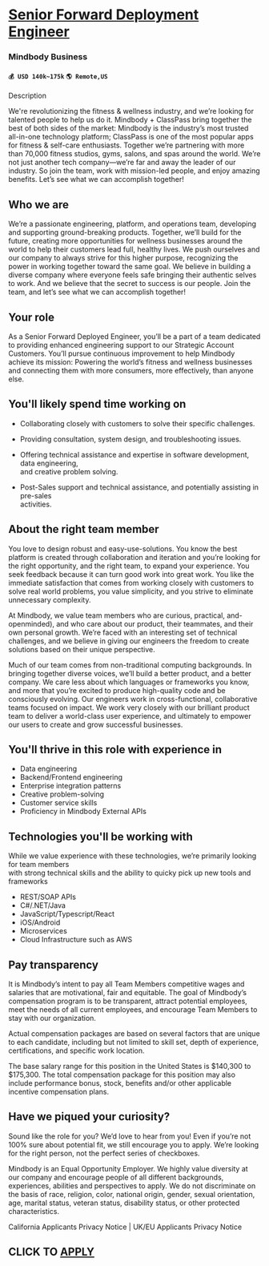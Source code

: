 # [Senior Forward Deployment Engineer](https://www.remotewlb.com/apply/senior-forward-deployment-engineer)  
### Mindbody Business  
#### `💰 USD 140k~175k` `🌎 Remote,US`  

Description

We're revolutionizing the fitness & wellness industry, and we’re looking for talented people to help us do it. Mindbody + ClassPass bring together the best of both sides of the market: Mindbody is the industry’s most trusted all-in-one technology platform; ClassPass is one of the most popular apps for fitness & self-care enthusiasts. Together we’re partnering with more than 70,000 fitness studios, gyms, salons, and spas around the world. We’re not just another tech company—we’re far and away the leader of our industry. So join the team, work with mission-led people, and enjoy amazing benefits. Let’s see what we can accomplish together!

## **Who we are**

We’re a passionate engineering, platform, and operations team, developing and supporting ground-breaking products. Together, we’ll build for the future, creating more opportunities for wellness businesses around the world to help their customers lead full, healthy lives. We push ourselves and our company to always strive for this higher purpose, recognizing the power in working together toward the same goal. We believe in building a diverse company where everyone feels safe bringing their authentic selves to work. And we believe that the secret to success is our people. Join the team, and let’s see what we can accomplish together!

## **Your role**

As a Senior Forward Deployed Engineer, you’ll be a part of a team dedicated to providing enhanced engineering support to our Strategic Account Customers. You’ll pursue continuous improvement to help Mindbody achieve its mission: Powering the world’s fitness and wellness businesses and connecting them with more consumers, more effectively, than anyone else.

## **You'll likely spend time working on**

  * Collaborating closely with customers to solve their specific challenges.
  * Providing consultation, system design, and troubleshooting issues.
  * Offering technical assistance and expertise in software development, data engineering,   
and creative problem solving.

  * Post-Sales support and technical assistance, and potentially assisting in pre-sales   
activities.

## **About the right team member**

You love to design robust and easy-use-solutions. You know the best platform is created through collaboration and iteration and you’re looking for the right opportunity, and the right team, to expand your experience. You seek feedback because it can turn good work into great work. You like the immediate satisfaction that comes from working closely with customers to solve real world problems, you value simplicity, and you strive to eliminate unnecessary complexity.  
  
At Mindbody, we value team members who are curious, practical, and-openminded), and who care about our product, their teammates, and their own personal growth. We’re faced with an interesting set of technical challenges, and we believe in giving our engineers the freedom to create solutions based on their unique perspective.

Much of our team comes from non-traditional computing backgrounds. In bringing together diverse voices, we’ll build a better product, and a better company. We care less about which languages or frameworks you know, and more that you’re excited to produce high-quality code and be consciously evolving. Our engineers work in cross-functional, collaborative teams focused on impact. We work very closely with our brilliant product team to deliver a world-class user experience, and ultimately to empower our users to create and grow successful businesses.

## **You'll thrive in this role with experience in**

  * Data engineering
  * Backend/Frontend engineering
  * Enterprise integration patterns
  * Creative problem-solving
  * Customer service skills
  * Proficiency in Mindbody External APIs

## Technologies **you'll be working with**

While we value experience with these technologies, we’re primarily looking for team members  
with strong technical skills and the ability to quicky pick up new tools and frameworks

  * REST/SOAP APIs
  * C#/.NET/Java
  * JavaScript/Typescript/React
  * iOS/Android
  * Microservices
  * Cloud Infrastructure such as AWS

## Pay transparency

It is Mindbody’s intent to pay all Team Members competitive wages and salaries that are motivational, fair and equitable. The goal of Mindbody’s compensation program is to be transparent, attract potential employees, meet the needs of all current employees, and encourage Team Members to stay with our organization.

Actual compensation packages are based on several factors that are unique to each candidate, including but not limited to skill set, depth of experience, certifications, and specific work location.

The base salary range for this position in the United States is $140,300 to $175,300. The total compensation package for this position may also include performance bonus, stock, benefits and/or other applicable incentive compensation plans.

## **Have we piqued your curiosity?**

Sound like the role for you? We’d love to hear from you! Even if you’re not 100% sure about potential fit, we still encourage you to apply. We’re looking for the right person, not the perfect series of checkboxes.

Mindbody is an Equal Opportunity Employer. We highly value diversity at our company and encourage people of all different backgrounds, experiences, abilities and perspectives to apply. We do not discriminate on the basis of race, religion, color, national origin, gender, sexual orientation, age, marital status, veteran status, disability status, or other protected characteristics.

California Applicants Privacy Notice | UK/EU Applicants Privacy Notice

  
## CLICK TO [APPLY](https://www.remotewlb.com/apply/senior-forward-deployment-engineer)

